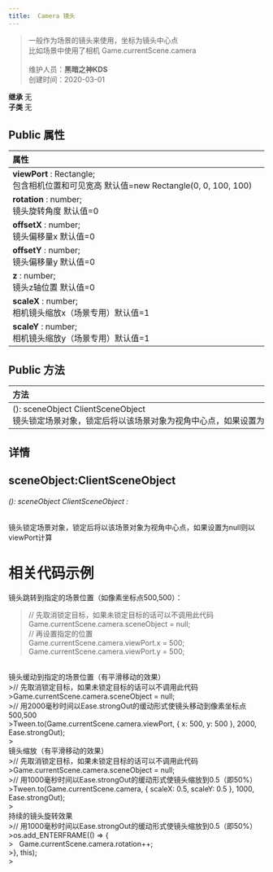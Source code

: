 ```yaml
---
title:  Camera 镜头
---
```

>一般作为场景的镜头来使用，坐标为镜头中心点<br>比如场景中使用了相机 Game.currentScene.camera<br><br>
>维护人员：**黑暗之神KDS**  
>创建时间：2020-03-01

**继承**  无<br>
**子类**  无<br>
## **Public 属性**
| <div style="width:1000px;text-align:left">属性</div>                                     |
| ---------------------------------------------------------------------------------------- |
| **viewPort** : Rectangle;<br>包含相机位置和可见宽高 默认值=new Rectangle(0, 0, 100, 100) |
| **rotation** : number;<br>镜头旋转角度 默认值=0                                          |
| **offsetX** : number;<br>镜头偏移量x 默认值=0                                            |
| **offsetY** : number;<br>镜头偏移量y 默认值=0                                            |
| **z** : number;<br>镜头z轴位置 默认值=0                                                  |
| **scaleX** : number;<br>相机镜头缩放x（场景专用）默认值=1                                |
| **scaleY** : number;<br>相机镜头缩放y（场景专用）默认值=1                                |

## Public 方法
| <div style="width:1000px;text-align:left" >方法</div>                                                                   |
| ----------------------------------------------------------------------------------------------------------------------- |
| (): sceneObject ClientSceneObject<br>镜头锁定场景对象，锁定后将以该场景对象为视角中心点，如果设置为null则以viewPort计算 |

## 详情



## sceneObject:ClientSceneObject
###### (): sceneObject ClientSceneObject :
镜头锁定场景对象，锁定后将以该场景对象为视角中心点，如果设置为null则以viewPort计算




# 相关代码示例
镜头跳转到指定的场景位置（如像素坐标点500,500）：<br>
>// 先取消锁定目标，如果未锁定目标的话可以不调用此代码<br>
>Game.currentScene.camera.sceneObject = null;<br>
>// 再设置指定的位置<br>
>Game.currentScene.camera.viewPort.x = 500;<br>
>Game.currentScene.camera.viewPort.y = 500;<br>
>

<br>
镜头缓动到指定的场景位置（有平滑移动的效果）<br>
>// 先取消锁定目标，如果未锁定目标的话可以不调用此代码<br>
>Game.currentScene.camera.sceneObject = null;<br>
>// 用2000毫秒时间以Ease.strongOut的缓动形式使镜头移动到像素坐标点500,500<br>
>Tween.to(Game.currentScene.camera.viewPort, { x: 500, y: 500 }, 2000, Ease.strongOut);<br>
>

<br>
镜头缩放（有平滑移动的效果）<br>
>// 先取消锁定目标，如果未锁定目标的话可以不调用此代码<br>
>Game.currentScene.camera.sceneObject = null;<br>
>// 用1000毫秒时间以Ease.strongOut的缓动形式使镜头缩放到0.5（即50%）<br>
>Tween.to(Game.currentScene.camera, { scaleX: 0.5, scaleY: 0.5 }, 1000, Ease.strongOut);<br>
>

<br>
持续的镜头旋转效果<br>
>// 用1000毫秒时间以Ease.strongOut的缓动形式使镜头缩放到0.5（即50%）<br>
>os.add_ENTERFRAME(() => {<br>
>&nbsp;&nbsp;&nbsp;Game.currentScene.camera.rotation++;<br>
>}, this);<br>
>


